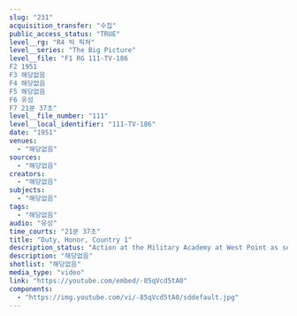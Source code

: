 ```yaml
---
slug: "231"
acquisition_transfer: "수집"
public_access_status: "TRUE"
level__rg: "R4 빅 픽쳐"
level__series: "The Big Picture"
level__file: "F1 RG 111-TV-186
F2 1951
F3 해당없음
F4 해당없음
F5 해당없음
F6 유성
F7 21분 37초"
level__file_number: "111"
level__local_identifier: "111-TV-186"
date: "1951"
venues: 
  - "해당없음"
sources: 
  - "해당없음"
creators: 
  - "해당없음"
subjects: 
  - "해당없음"
tags: 
  - "해당없음"
audio: "유성"
time_courts: "21분 37초"
title: "Duty, Honor, Country 1"
description_status: "Action at the Military Academy at West Point as seen from the Cadet's viewpoint from entry to graduation."
description: "해당없음"
shotlist: "해당없음"
media_type: "video"
link: "https://youtube.com/embed/-85qVcd5tA0"
components: 
  - "https://img.youtube.com/vi/-85qVcd5tA0/sddefault.jpg"
---
```

